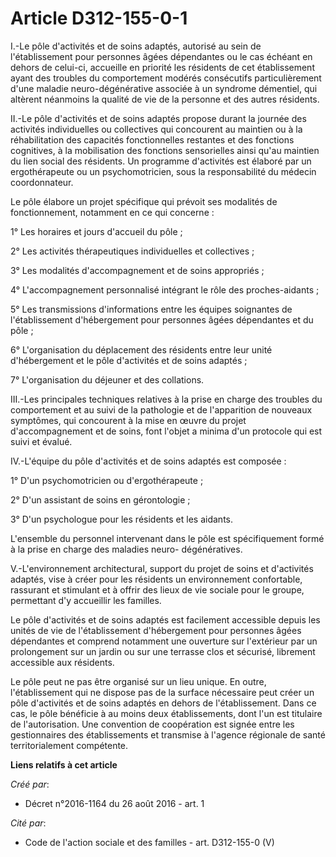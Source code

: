 # Article D312-155-0-1

I.-Le pôle d'activités et de soins adaptés, autorisé au sein de l'établissement pour personnes âgées dépendantes ou le cas
échéant en dehors de celui-ci, accueille en priorité les résidents de cet établissement ayant des troubles du comportement
modérés consécutifs particulièrement d'une maladie neuro-dégénérative associée à un syndrome démentiel, qui altèrent
néanmoins la qualité de vie de la personne et des autres résidents. 

II.-Le pôle d'activités et de soins adaptés propose durant la journée des activités individuelles ou collectives qui
concourent au maintien ou à la réhabilitation des capacités fonctionnelles restantes et des fonctions cognitives, à la
mobilisation des fonctions sensorielles ainsi qu'au maintien du lien social des résidents. Un programme d'activités est
élaboré par un ergothérapeute ou un psychomotricien, sous la responsabilité du médecin coordonnateur. 

Le pôle élabore un projet spécifique qui prévoit ses modalités de fonctionnement, notamment en ce qui concerne : 

1° Les horaires et jours d'accueil du pôle ; 

2° Les activités thérapeutiques individuelles et collectives ; 

3° Les modalités d'accompagnement et de soins appropriés ; 

4° L'accompagnement personnalisé intégrant le rôle des proches-aidants ; 

5° Les transmissions d'informations entre les équipes soignantes de l'établissement d'hébergement pour personnes âgées
dépendantes et du pôle ; 

6° L'organisation du déplacement des résidents entre leur unité d'hébergement et le pôle d'activités et de soins adaptés ; 

7° L'organisation du déjeuner et des collations. 

III.-Les principales techniques relatives à la prise en charge des troubles du comportement et au suivi de la pathologie et
de l'apparition de nouveaux symptômes, qui concourent à la mise en œuvre du projet d'accompagnement et de soins, font l'objet
a minima d'un protocole qui est suivi et évalué. 

IV.-L'équipe du pôle d'activités et de soins adaptés est composée : 

1° D'un psychomotricien ou d'ergothérapeute ; 

2° D'un assistant de soins en gérontologie ; 

3° D'un psychologue pour les résidents et les aidants. 

L'ensemble du personnel intervenant dans le pôle est spécifiquement formé à la prise en charge des maladies neuro-
dégénératives. 

V.-L'environnement architectural, support du projet de soins et d'activités adaptés, vise à créer pour les résidents un
environnement confortable, rassurant et stimulant et à offrir des lieux de vie sociale pour le groupe, permettant d'y
accueillir les familles. 

Le pôle d'activités et de soins adaptés est facilement accessible depuis les unités de vie de l'établissement d'hébergement
pour personnes âgées dépendantes et comprend notamment une ouverture sur l'extérieur par un prolongement sur un jardin ou sur
une terrasse clos et sécurisé, librement accessible aux résidents. 

Le pôle peut ne pas être organisé sur un lieu unique. En outre, l'établissement qui ne dispose pas de la surface nécessaire
peut créer un pôle d'activités et de soins adaptés en dehors de l'établissement. Dans ce cas, le pôle bénéficie à au moins
deux établissements, dont l'un est titulaire de l'autorisation. Une convention de coopération est signée entre les
gestionnaires des établissements et transmise à l'agence régionale de santé territorialement compétente.

**Liens relatifs à cet article**

_Créé par_:

  - Décret n°2016-1164 du 26 août 2016 - art. 1

_Cité par_:

  - Code de l'action sociale et des familles - art. D312-155-0 (V)

